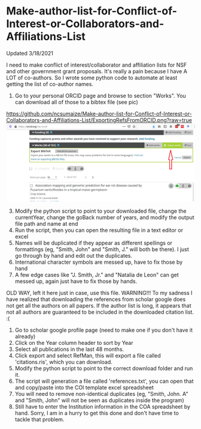 # Make-author-list-for-Conflict-of-Interest-or-Collaborators-and-Affiliations-List

Updated 3/18/2021

I need to make conflict of interest/collaborator and affiliation lists for NSF and other government grant proposals. It's really a pain because I have A LOT of co-authors. So I wrote some python code to automate at least getting the list of co-author names.

1. Go to your personal ORCID page and browse to section "Works". You can download all of those to a bibtex file (see pic)

https://github.com/ncsumaize/Make-author-list-for-Conflict-of-Interest-or-Collaborators-and-Affiliations-List/ExportingRefsFromORCID.png?raw=true
![a relative link](ExportingRefsFromORCID.png)

3. Modify the python script to point to your downloaded file, change the currentYear, change the goBack number of years, and modify the output file path and name at end
4. Run the script, then you can open the resulting file in a text editor or excel
5. Names will be duplicated if they appear as different spellings or formattings (eg, "Smith, John" and "Smith, J." will both be there). I just go through by hand and edit out the duplicates.
6. International character symbols are messed up, have to fix those by hand
7. A few edge cases like "J. Smith, Jr." and "Natalia de Leon" can get messed up, again just have to fix those by hands. 


OLD WAY, left it here just in case, use this file.
WARNING!!! To my sadness I have realized that downloading the references from scholar google does not get all the authors on all papers. If the author list is long, it appears that not all authors are guaranteed to be included in the downloaded citation list. :(

1. Go to scholar google profile page (need to make one if you don't have it already)
2. Click on the Year column header to sort by Year
3. Select all publications in the last 48 months.
4. Click export and select RefMan, this will export a file called 'citations.ris', which you can download.
5. Modify the python script to point to the correct download folder and run it.
6. The script will generation a file called 'references.txt', you can open that and copy/paste into the COI template excel spreadsheet
7. You will need to remove non-identical duplicates (eg, "Smith, John. A" and "Smith, John" will not be seen as duplicates inside the program)
8. Still have to enter the Institution information in the COA spreadsheet by hand. Sorry, I am in a hurry to get this done and don't have time to tackle that problem.
